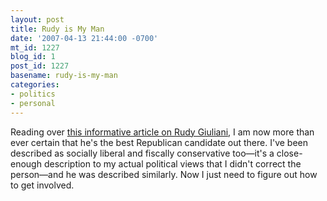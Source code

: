 ```yaml
---
layout: post
title: Rudy is My Man
date: '2007-04-13 21:44:00 -0700'
mt_id: 1227
blog_id: 1
post_id: 1227
basename: rudy-is-my-man
categories:
- politics
- personal
---
```

<p>
Reading over <a href="http://www.weeklystandard.com/Content/Public/Articles/000/000/013/482uqcqf.asp">this informative article on Rudy Giuliani</a>, I am now more than ever certain that he's the best Republican candidate out there. I've been described as socially liberal and fiscally conservative too&#x2014;it's a close-enough description to my actual political views that I didn't correct the person&#x2014;and he was described similarly. Now I just need to figure out how to get involved.
</p>
